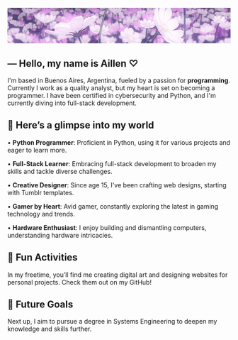 <p align="center">
  <img src="./header.gif" alt="">
</p>

## ― Hello, my name is Aillen ♡

I'm based in Buenos Aires, Argentina, fueled by a passion for **programming**. Currently I work as a quality analyst, but my heart is set on becoming a programmer. I have been certified in cybersecurity and Python, and I'm currently diving into full-stack development.

## 🌸 Here’s a glimpse into my world

• **Python Programmer**: Proficient in Python, using it for various projects and eager to learn more.

• **Full-Stack Learner**: Embracing full-stack development to broaden my skills and tackle diverse challenges.

• **Creative Designer**: Since age 15, I've been crafting web designs, starting with Tumblr templates.

• **Gamer by Heart**: Avid gamer, constantly exploring the latest in gaming technology and trends.

• **Hardware Enthusiast**: I enjoy building and dismantling computers, understanding hardware intricacies.

## 🌺 Fun Activities
In my freetime, you’ll find me creating digital art and designing websites for personal projects. Check them out on my GitHub!

## 🌷 Future Goals
Next up, I aim to pursue a degree in Systems Engineering to deepen my knowledge and skills further.
